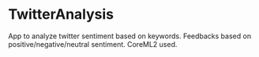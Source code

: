 
#  TwitterAnalysis

App to analyze twitter sentiment based on keywords. Feedbacks based on positive/negative/neutral sentiment. CoreML2 used.

